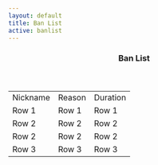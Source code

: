 ```yaml
---
layout: default
title: Ban List
active: banlist
---
```


<section class="offset2 span8" id="primary">
<div role="main" id="content">

<article class="post">
<header class="page-header">
<h1 class="entry-title">Ban List</h1>
</header>
<div class="entry-content clearfix">
        <div class="Banlist">
          <table>
            <tr>
               <td>
                   Nickname
               </td>
               <td>
                   Reason
               </td>
               <td>
                   Duration
               </td>
            </tr>
            <tr>
                <td>
                    Row 1
                </td>
                <td>
                    Row 1
                </td>
                <td>
                    Row 1
                </td>
            </tr>
            <tr>
                <td>
                    Row 2
                </td>
                <td>
                    Row 2
                </td>
                <td>
                    Row 2
                </td>
            </tr>
            <tr>
                <td>
                    Row 2
                </td>
                <td>
                    Row 2
                </td>
                <td>
                    Row 2
                </td>
            </tr>
            <tr>
                <td>
                    Row 3
                </td>
                <td>
                    Row 3
                </td>
                <td>
                    Row 3
                </td>
            </tr>
          </table>
        </div>
</div>
</article>
</div>
</section>
